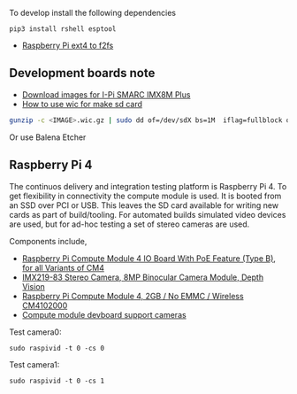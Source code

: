 To develop install the following dependencies

    pip3 install rshell esptool
    

- [Raspberry Pi ext4 to f2fs](http://whitehorseplanet.org/gate/topics/documentation/public/howto_ext4_to_f2fs_root_partition_raspi.html)

## Development boards note

- [Download images for I-Pi SMARC IMX8M Plus](https://www.ipi.wiki/pages/downloads-imx8mplus)
- [How to use wic for make sd card](https://community.nxp.com/t5/i-MX-Processors/Yocto-i-MX28-How-to-use-wic-for-make-sd-card/m-p/758764)


```sh
gunzip -c <IMAGE>.wic.gz | sudo dd of=/dev/sdX bs=1M  iflag=fullblock oflag=direct conv=fsync
```

Or use Balena Etcher



## Raspberry Pi 4

The continuos delivery and integration testing platform is Raspberry Pi 4. To get flexibility in connectivity the compute module is used.
It is booted from an SSD over PCI or USB. This leaves the SD card available for writing new cards as part of build/tooling.
For automated builds simulated video devices are used, but for ad-hoc testing a set of stereo cameras are used.

Components include,

* [Raspberry Pi Compute Module 4 IO Board With PoE Feature (Type B), for all Variants of CM4](https://www.waveshare.com/compute-module-4-poe-board-b.htm?___SID=U)
* [IMX219-83 Stereo Camera, 8MP Binocular Camera Module, Depth Vision](https://www.waveshare.com/imx219-83-stereo-camera.htm)
* [Raspberry Pi Compute Module 4, 2GB / No EMMC / Wireless CM4102000](https://www.waveshare.com/product/raspberry-pi/boards-kits/compute-module-4-cat/compute-module-4.htm?sku=18788)
* [Compute module devboard support cameras](https://www.waveshare.com/wiki/CM4-IO-BASE-A)


Test camera0:

```
sudo raspivid -t 0 -cs 0
```

Test camera1:

```
sudo raspivid -t 0 -cs 1
```
